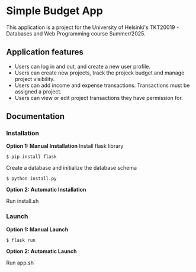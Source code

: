# Simple Budget App

This application is a project for the University of Helsinki's TKT20019 - Databases and Web Programming course Summer/2025.

## Application features

-   Users can log in and out, and create a new user profile.
-   Users can create new projects, track the projeck budget and manage project visibility.
-   Users can add income and expense transactions. Transactions must be assigned a project.
-   Users can view or edit project transactions they have permission for.

## Documentation

### Installation

**Option 1: Manual Installation**
Install flask library

```
$ pip install flask
```

Create a database and initialize the database schema

```
$ python install.py
```

**Option 2: Automatic Installation**

Run install.sh

### Launch

**Option 1: Manual Launch**

```
$ flask run
```

**Option 2: Automatic Launch**

Run app.sh
